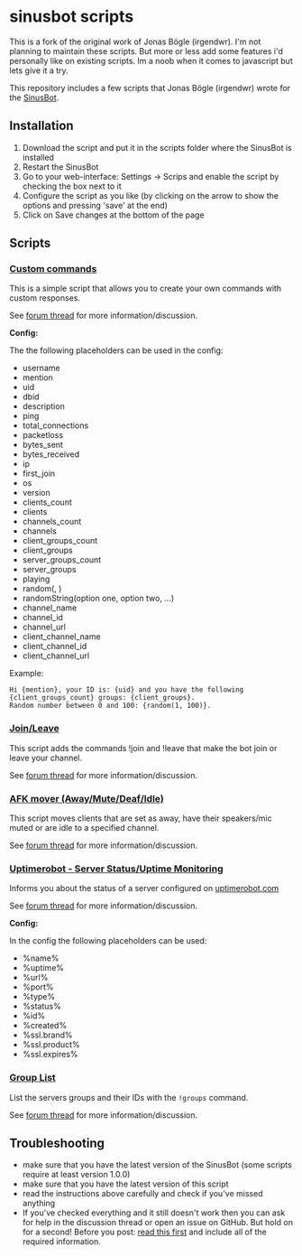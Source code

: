 # sinusbot scripts

This is a fork of the original work of Jonas Bögle (irgendwr).
I'm not planning to maintain these scripts. But more or less add some features i'd personally like on existing scripts.
Im a noob when it comes to javascript but lets give it a try.  


This repository includes a few scripts that Jonas Bögle (irgendwr) wrote for the [SinusBot](https://sinusbot.com).

## Installation

1. Download the script and put it in the scripts folder where the SinusBot is installed
2. Restart the SinusBot
3. Go to your web-interface: Settings -> Scrips and enable the script by checking the box next to it
4. Configure the script as you like (by clicking on the arrow to show the options and pressing 'save' at the end)
5. Click on Save changes at the bottom of the page

## Scripts

### [Custom commands](custom_commands.js)

This is a simple script that allows you to create your own commands with custom responses.

See [forum thread](https://forum.sinusbot.com/resources/custom-commands.226/) for more information/discussion.

**Config:**

The the following placeholders can be used in the config:

- username
- mention
- uid
- dbid
- description
- ping
- total_connections
- packetloss
- bytes_sent
- bytes_received
- ip
- first_join
- os
- version
- clients_count
- clients
- channels_count
- channels
- client_groups_count
- client_groups
- server_groups_count
- server_groups
- playing
- random(<min>, <max>)
- randomString(option one, option two, ...)
- channel_name
- channel_id
- channel_url
- client_channel_name
- client_channel_id
- client_channel_url

Example:

```
Hi {mention}, your ID is: {uid} and you have the following {client_groups_count} groups: {client_groups}.
Random number between 0 and 100: {random(1, 100)}.
```

### [Join/Leave](join_leave.js)

This script adds the commands !join and !leave that make the bot join or leave your channel.

See [forum thread](https://forum.sinusbot.com/resources/join-leave-commands.423/) for more information/discussion.

### [AFK mover (Away/Mute/Deaf/Idle)](away_mover.js)

This script moves clients that are set as away, have their speakers/mic muted or are idle to a specified channel.

See [forum thread](https://forum.sinusbot.com/resources/away-mover.179/) for more information/discussion.

### [Uptimerobot - Server Status/Uptime Monitoring](uptimerobot.js)

Informs you about the status of a server configured on [uptimerobot.com](https://uptimerobot.com)

See [forum thread](https://forum.sinusbot.com/resources/uptimerobot.127/) for more information/discussion.

**Config:**

In the config the following placeholders can be used:

- %name%
- %uptime%
- %url%
- %port%
- %type%
- %status%
- %id%
- %created%
- %ssl.brand%
- %ssl.product%
- %ssl.expires%

### [Group List](group_list.js)

List the servers groups and their IDs with the `!groups` command.

See [forum thread](https://forum.sinusbot.com/resources/group-list.388/) for more information/discussion.

## Troubleshooting

- make sure that you have the latest version of the SinusBot (some scripts require at least version 1.0.0)
- make sure that you have the latest version of this script
- read the instructions above carefully and check if you've missed anything
- If you've checked everything and it still doesn't work then you can ask for help in the discussion thread or open an issue on GitHub.
  But hold on for a second! Before you post: [read this first](https://forum.sinusbot.com/threads/read-me-before-you-post.342/) and include all of the required information.
